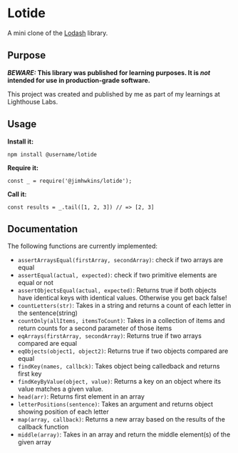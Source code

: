 # Lotide

A mini clone of the [Lodash](https://lodash.com) library.

## Purpose

**_BEWARE:_ This library was published for learning purposes. It is _not_ intended for use in production-grade software.**

This project was created and published by me as part of my learnings at Lighthouse Labs.

## Usage

**Install it:**

`npm install @username/lotide`

**Require it:**

`const _ = require('@jimhwkins/lotide');`

**Call it:**

`const results = _.tail([1, 2, 3]) // => [2, 3]`

## Documentation

The following functions are currently implemented:

- `assertArraysEqual(firstArray, secondArray)`: check if two arrays are equal
- `assertEqual(actual, expected)`: check if two primitive elements are equal or not
- `assertObjectsEqual(actual, expected)`: Returns true if both objects have identical keys with identical values. Otherwise you get back false!
- `countLetters(str)`: Takes in a string and returns a count of each letter in the sentence(string)
- `countOnly(allItems, itemsToCount)`: Takes in a collection of items and return counts for a second parameter of those items
- `eqArrays(firstArray, secondArray)`: Returns true if two arrays compared are equal
- `eqObjects(object1, object2)`: Returns true if two objects compared are equal
- `findKey(names, callbck)`: Takes object being calledback and returns first key
- `findKeyByValue(object, value)`: Returns a key on an object where its value matches a given value.
- `head(arr)`: Returns first element in an array
- `letterPositions(sentence)`: Takes an argument and returns object showing position of each letter
- `map(array, callback)`: Returns a new array based on the results of the callback function
- `middle(array)`: Takes in an array and return the middle element(s) of the given array
